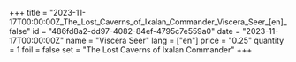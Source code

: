 +++
title = "2023-11-17T00:00:00Z_The_Lost_Caverns_of_Ixalan_Commander_Viscera_Seer_[en]_false"
id = "486fd8a2-dd97-4082-84ef-4795c7e559a0"
date = "2023-11-17T00:00:00Z"
name = "Viscera Seer"
lang = ["en"]
price = "0.25"
quantity = 1
foil = false
set = "The Lost Caverns of Ixalan Commander"
+++
